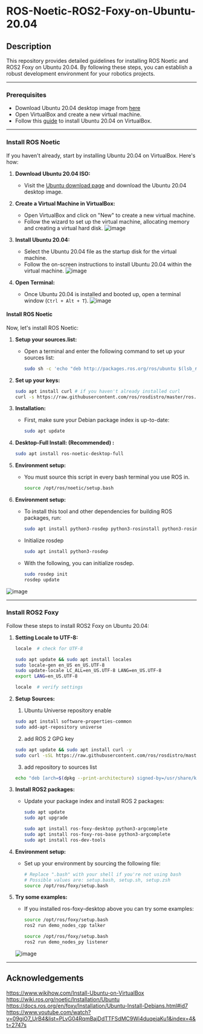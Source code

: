 # ROS-Noetic-ROS2-Foxy-on-Ubuntu-20.04 

## Description 
This repository provides detailed guidelines for installing ROS Noetic and ROS2 Foxy on Ubuntu 20.04. By following these steps, you can establish a robust development environment for your robotics projects.

---

### Prerequisites

* Download Ubuntu 20.04 desktop image from [here](https://releases.ubuntu.com/20.04/)
* Open VirtualBox and create a new virtual machine.
* Follow this [guide](https://www.wikihow.com/Install-Ubuntu-on-VirtualBox) to install Ubuntu 20.04 on VirtualBox.

---

### Install ROS Noetic

If you haven't already, start by installing Ubuntu 20.04 on VirtualBox. Here's how:

1. **Download Ubuntu 20.04 ISO:**
   - Visit the [Ubuntu download page](https://releases.ubuntu.com/20.04/) and download the Ubuntu 20.04 desktop image.

2. **Create a Virtual Machine in VirtualBox:**
   - Open VirtualBox and click on "New" to create a new virtual machine.
   - Follow the wizard to set up the virtual machine, allocating memory and creating a virtual hard disk.
  ![image](https://github.com/GDHadeel/ROS-Noetic-ROS2-Foxy-on-Ubuntu-20.04/assets/126657301/9aa347d9-ef84-4859-94be-edb7d6bbd699)

3. **Install Ubuntu 20.04:**
   - Select the Ubuntu 20.04 file as the startup disk for the virtual machine.
   - Follow the on-screen instructions to install Ubuntu 20.04 within the virtual machine.
  ![image](https://github.com/GDHadeel/ROS-Noetic-ROS2-Foxy-on-Ubuntu-20.04/assets/126657301/041b70cd-af33-45e7-a0a8-91bf92aa9bec)

4. **Open Terminal:**
   - Once Ubuntu 20.04 is installed and booted up, open a terminal window (`Ctrl + Alt + T`).
  ![image](https://github.com/GDHadeel/ROS-Noetic-ROS2-Foxy-on-Ubuntu-20.04/assets/126657301/f3ea4708-6802-4782-ae08-6eb91aaf6624)

   
#### Install ROS Noetic

Now, let's install ROS Noetic:

1. **Setup your sources.list:**
   - Open a terminal and enter the following command to set up your sources list:
     ```bash
     sudo sh -c 'echo "deb http://packages.ros.org/ros/ubuntu $(lsb_release -sc) main" > /etc/apt/sources.list.d/ros-latest.list'
     ```

2. **Set up your keys:**
     ```bash
     sudo apt install curl # if you haven't already installed curl
     curl -s https://raw.githubusercontent.com/ros/rosdistro/master/ros.asc | sudo apt-key add -
     ```
3. **Installation:**
   - First, make sure your Debian package index is up-to-date:
     ```bash
     sudo apt update
     ```

4. **Desktop-Full Install: (Recommended) :**
     ```bash
     sudo apt install ros-noetic-desktop-full
     ```
5. **Environment setup:**
   - You must source this script in every bash terminal you use ROS in.
     ```bash
     source /opt/ros/noetic/setup.bash
     ```
     
6. **Environment setup:**
   - To install this tool and other dependencies for building ROS packages, run:
     ```bash
     sudo apt install python3-rosdep python3-rosinstall python3-rosinstall-generator python3-wstool build-essential
     ```
     
   - Initialize rosdep
     ```bash
     sudo apt install python3-rosdep
     ```

   - With the following, you can initialize rosdep.
     ```bash
     sudo rosdep init
     rosdep update
     ```
     
![image](https://github.com/GDHadeel/ROS-Noetic-ROS2-Foxy-on-Ubuntu-20.04/assets/126657301/0b26a171-990a-4e3d-ab57-8319b733f05c)

---

### Install ROS2 Foxy

Follow these steps to install ROS2 Foxy on Ubuntu 20.04:

1. **Setting Locale to UTF-8:**
     ```bash
     locale  # check for UTF-8

     sudo apt update && sudo apt install locales
     sudo locale-gen en_US en_US.UTF-8
     sudo update-locale LC_ALL=en_US.UTF-8 LANG=en_US.UTF-8
     export LANG=en_US.UTF-8
     
     locale  # verify settings
     ```

2. **Setup Sources:**
   1. Ubuntu Universe repository enable
     ```bash
     sudo apt install software-properties-common
     sudo add-apt-repository universe
     ```
     
   2. add ROS 2 GPG key
     ```bash
     sudo apt update && sudo apt install curl -y
     sudo curl -sSL https://raw.githubusercontent.com/ros/rosdistro/master/ros.key -o /usr/share/keyrings/ros-archive-keyring.gpg
     ```

   3. add repository to sources list
     ```bash
     echo "deb [arch=$(dpkg --print-architecture) signed-by=/usr/share/keyrings/ros-archive-keyring.gpg] http://packages.ros.org/ros2/ubuntu $(. /etc/os-release && echo $UBUNTU_CODENAME) main" | sudo tee /etc/apt/sources.list.d/ros2.list > /dev/null
     ```

4. **Install ROS2 packages:**
   - Update your package index and install ROS 2 packages:
     ```bash
     sudo apt update
     sudo apt upgrade
     
     sudo apt install ros-foxy-desktop python3-argcomplete
     sudo apt install ros-foxy-ros-base python3-argcomplete
     sudo apt install ros-dev-tools
     ```

5. **Environment setup:**
   - Set up your environment by sourcing the following file:
     ```bash
     # Replace ".bash" with your shell if you're not using bash
     # Possible values are: setup.bash, setup.sh, setup.zsh
     source /opt/ros/foxy/setup.bash
     ```

6. **Try some examples:**
   - If you installed ros-foxy-desktop above you can try some examples:
     ```bash
     source /opt/ros/foxy/setup.bash
     ros2 run demo_nodes_cpp talker

     source /opt/ros/foxy/setup.bash
     ros2 run demo_nodes_py listener
     ```
   ![image](https://github.com/GDHadeel/ROS-Noetic-ROS2-Foxy-on-Ubuntu-20.04/assets/126657301/77a290d1-5b59-41e4-970b-2ce1c2381e19)

---

## Acknowledgements
https://www.wikihow.com/Install-Ubuntu-on-VirtualBox
https://wiki.ros.org/noetic/Installation/Ubuntu
https://docs.ros.org/en/foxy/Installation/Ubuntu-Install-Debians.html#id7
https://www.youtube.com/watch?v=09giO7_UrB4&list=PLvG04RqmBajDdTTFSdMC9Wi4duqejaKu1&index=4&t=2747s

